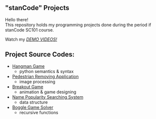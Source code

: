 ## "stanCode" Projects
Hello there!\
This repository holds my programming projects done during the period if stanCode SC101 course.

Watch my *[DEMO VIDEOS!](https://drive.google.com/file/d/1CBzpN2iHjkjR4me02aZOCy2FiOTTONHj/view?usp=sharing)*

## Project Source Codes:
* [Hangman Game](https://github.com/JackyTseng831/stanCode/blob/main/stanCode_projects/hangman_game/hangman.py)
  * python semantics & syntax
* [Pedestrian Removing Application](https://github.com/JackyTseng831/stanCode/blob/main/stanCode_projects/my_photoshop/stanCodoshop.py)
  * image processing
* [Breakout Game](https://github.com/JackyTseng831/stanCode/blob/main/stanCode_projects/breakout_game/breakout.py)
  * animation & game designing
* [Name Popularity Searching System](https://github.com/JackyTseng831/stanCode/blob/main/stanCode_projects/name_searching_system/babygraphics.py)
  * data structure
* [Boggle Game Solver](https://github.com/JackyTseng831/stanCode/blob/main/stanCode_projects/boggle_game_solver/boggle.py)
  * recursive functions
